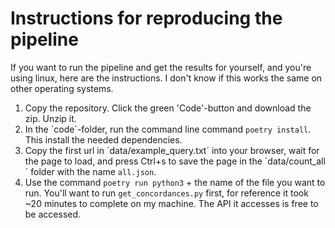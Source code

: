 # Instructions for reproducing the pipeline
If you want to run the pipeline and get the results for yourself, and you're using linux, here are the instructions. I don't know if this works the same on other operating systems.

1. Copy the repository. Click the green 'Code'-button and download the zip. Unzip it.
2. In the ´code´-folder, run the command line command `poetry install`. This install the needed dependencies.
3. Copy the first url in ´data/example_query.txt´ into your browser, wait for the page to load, and press Ctrl+s to save the page in the ´data/count_all´ folder with the name `all.json`.
4. Use the command `poetry run python3` + the name of the file you want to run. You'll want to run `get_concordances.py` first, for reference it took ~20 minutes to complete on my machine. The API it accesses is free to be accessed.
